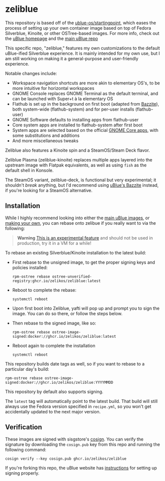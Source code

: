 # zeliblue

This repository is based off of the [ublue-os/startingpoint](https://github.com/ublue-os/startingpoint), which eases the process of setting up your own container image based on top of Fedora Silverblue, Kinoite, or other OSTree-based images. For more info, check out the [uBlue homepage](https://universal-blue.org/) and the [main uBlue repo](https://github.com/ublue-os/main/)

This specific repo, "zeliblue," features my own customizations to the default uBlue-ified Silverblue experience. It is mainly intended for my own use, but I am still working on making it a general-purpose and user-friendly experience.

Notable changes include:

- Workspace navigation shortcuts are more akin to elementary OS's, to be more intuitive for horizontal workspaces
- GNOME Console replaces GNOME Terminal as the default terminal, and can be launched with Super+t à la elementary OS
- Flathub is set up in the background on first boot (adapted from [Bazzite](https://github.com/ublue-os/bazzite)), both system-wide (flathub-system) and for per-user installs (flathub-user)
- GNOME Software defaults to installing apps from flathub-user
- Core system apps are installed to flathub-system after first boot
- System apps are selected based on the official [GNOME Core apps](https://apps.gnome.org/), with some substitutions and additions
- And more miscellaneous tweaks

Zeliblue also features a Kinoite spin and a SteamOS/Steam Deck flavor.

Zeliblue Plasma (zeliblue-kinoite) replaces multiple apps layered into the upstream image with Flatpak equivalents, as well as using `fish` as the default shell in Konsole.

The SteamOS variant, zeliblue-deck, is functional but very experimental; it shouldn't *break* anything, but I'd recommend using [uBlue's Bazzite](https://github.com/ublue-os/bazzite) instead, if you're looking for a SteamOS alternative.

## Installation

While I highly recommend looking into either the [main uBlue images](https://universal-blue.org/images/), or [making your own](https://universal-blue.org/tinker/make-your-own/), you can rebase onto zelibue if you really want to via the following:

> **Warning**
> [This is an experimental feature](https://www.fedoraproject.org/wiki/Changes/OstreeNativeContainerStable) and should not be used in production, try it in a VM for a while!

To rebase an existing Silverblue/Kinoite installation to the latest build:

- First rebase to the unsigned image, to get the proper signing keys and policies installed:
  ```
  rpm-ostree rebase ostree-unverified-registry:ghcr.io/zelikos/zeliblue:latest
  ```
- Reboot to complete the rebase:
  ```
  systemctl reboot
  ```
- Upon first boot into Zeliblue, yafti will pop up and prompt you to sign the image. You can do so there, or follow the steps below.

- Then rebase to the signed image, like so:
  ```
  rpm-ostree rebase ostree-image-signed:docker://ghcr.io/zelikos/zeliblue:latest
  ```
- Reboot again to complete the installation
  ```
  systemctl reboot
  ```

This repository builds date tags as well, so if you want to rebase to a particular day's build:

```
rpm-ostree rebase ostree-image-signed:docker://ghcr.io/zelikos/zeliblue:YYYYMMDD
```

This repository by default also supports signing.

The `latest` tag will automatically point to the latest build. That build will still always use the Fedora version specified in `recipe.yml`, so you won't get accidentally updated to the next major version.

## Verification

These images are signed with sisgstore's [cosign](https://docs.sigstore.dev/cosign/overview/). You can verify the signature by downloading the `cosign.pub` key from this repo and running the following command:

    cosign verify --key cosign.pub ghcr.io/zelikos/zeliblue

If you're forking this repo, the uBlue website has [instructions](https://universal-blue.org/tinker/make-your-own/) for setting up signing properly.
